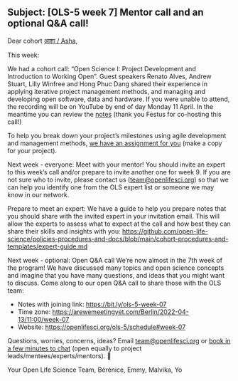 Subject: [OLS-5 week 7] Mentor call and an optional Q&A call!
---------------

Dear cohort [आशा / Asha](https://dict.hinkhoj.com/shabdkhoj.php?word=%E0%A4%86%E0%A4%B6%E0%A4%BE&ie=UTF-8),

This week:

We had a cohort call: “Open Science I: Project Development and Introduction to Working Open”. Guest speakers Renato Alves, Andrew Stuart, Lilly Winfree and Hong Phuc Dang shared their experience in applying iterative project management methods, and managing and developing open software, data and hardware. If you were unable to attend, the recording will be on YouTube by end of day Monday 11 April. In the meantime you can review the [notes](https://bit.ly/ols-5-week-06) (thank you Festus for co-hosting this call!)

To help you break down your project’s milestones using agile development and management methods, [we have an assignment for you](https://docs.google.com/document/d/1FFU3ZngDl_Rh1V979qvnKMQSgyAZ0VnvPhCBcu7CSL8/edit?usp=sharing) (make a copy for your project). 

Next week - everyone: Meet with your mentor! 
You should invite an expert to this week’s call and/or prepare to invite another one for week 9. If you are not sure who to invite, please contact us (team@openlifesci.org) so that we can help you identify one from the OLS expert list or someone we may know in our network. 

Prepare to meet an expert: We have a guide to help you prepare notes that you should share with the invited expert in your invitation email. This will allow the experts to assess what to expect at the call and how best they can share their skills and insights with you: https://github.com/open-life-science/policies-procedures-and-docs/blob/main/cohort-procedures-and-templates/expert-guide.md 

Next week - optional: Open Q&A call
We’re now almost in the 7th week of the program! We have discussed many topics and open science concepts and imagine that you have many questions, and ideas that you might want to discuss. Come along to our open Q&A call to share those with the OLS team:

- Notes with joining link: https://bit.ly/ols-5-week-07 
- Time zone: https://arewemeetingyet.com/Berlin/2022-04-13/11:00/week-07 
- Website: https://openlifesci.org/ols-5/schedule#week-07

Questions, worries, concerns, ideas? Email team@openlifesci.org or [book in a few minutes to chat](https://calendly.com/yo-yehudi/ols-chat-with-yo) (open equally to project leads/mentees/experts/mentors). 🌻

Your Open Life Science Team,
Bérénice, Emmy, Malvika, Yo


